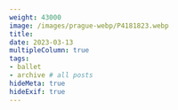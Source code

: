 ```yaml
---
weight: 43000
image: /images/prague-webp/P4181823.webp
title:
date: 2023-03-13
multipleColumn: true
tags:
- ballet
- archive # all posts
hideMeta: true
hideExif: true
---
```


